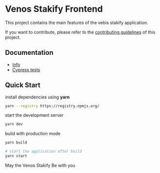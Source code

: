 # Venos Stakify Frontend

This project contains the main features of the vebis stakify application.

If you want to contribute, please refer to the [contributing guidelines](./CONTRIBUTING.md) of this project.

## Documentation

- [Info](doc/Info.md)
- [Cypress tests](doc/Cypress.md)

## Quick Start

install dependencies using **yarn**

```sh
yarn --registry https://registry.npmjs.org/
```

start the development server

```sh
yarn dev
```

build with production mode

```sh
yarn build

# start the application after build
yarn start
```

May the Venos Stakify Be with you
